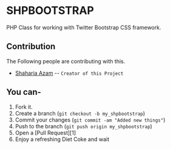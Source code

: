 SHPBOOTSTRAP
=============

PHP Class for working with Twitter Bootstrap CSS framework.

Contribution
-------

The Following people are contributing with this.

* [Shaharia Azam](http://www.shahariaazam.com) -- `Creator of this Project`




You can-
------------

1. Fork it.
2. Create a branch (`git checkout -b my_shpbootstrap`)
3. Commit your changes (`git commit -am "Added new things"`)
4. Push to the branch (`git push origin my_shpbootstrap`)
5. Open a [Pull Request][1]
6. Enjoy a refreshing Diet Coke and wait
